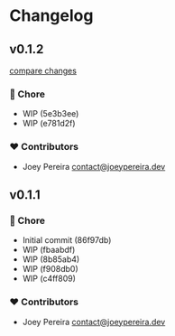 # Changelog


## v0.1.2

[compare changes](https://undefined/undefined/compare/v0.1.1...v0.1.2)

### 🏡 Chore

- WIP (5e3b3ee)
- WIP (e781d2f)

### ❤️  Contributors

- Joey Pereira <contact@joeypereira.dev>

## v0.1.1


### 🏡 Chore

- Initial commit (86f97db)
- WIP (fbaabdf)
- WIP (8b85ab4)
- WIP (f908db0)
- WIP (c4ff809)

### ❤️  Contributors

- Joey Pereira <contact@joeypereira.dev>

